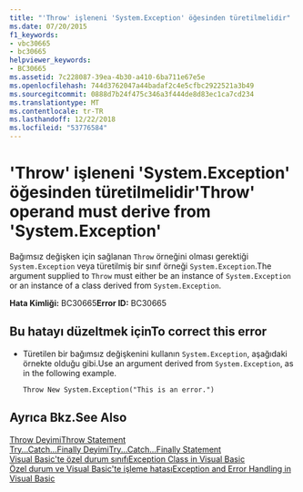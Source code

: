 ```yaml
---
title: "'Throw' işleneni 'System.Exception' öğesinden türetilmelidir"
ms.date: 07/20/2015
f1_keywords:
- vbc30665
- bc30665
helpviewer_keywords:
- BC30665
ms.assetid: 7c228087-39ea-4b30-a410-6ba711e67e5e
ms.openlocfilehash: 744d3762047a44badaf2c4e5cfbc2922521a3b49
ms.sourcegitcommit: 0888d7b24f475c346a3f444de8d83ec1ca7cd234
ms.translationtype: MT
ms.contentlocale: tr-TR
ms.lasthandoff: 12/22/2018
ms.locfileid: "53776584"
---
```

# <a name="throw-operand-must-derive-from-systemexception"></a><span data-ttu-id="199dc-102">'Throw' işleneni 'System.Exception' öğesinden türetilmelidir</span><span class="sxs-lookup"><span data-stu-id="199dc-102">'Throw' operand must derive from 'System.Exception'</span></span>
<span data-ttu-id="199dc-103">Bağımsız değişken için sağlanan `Throw` örneğini olması gerektiği `System.Exception` veya türetilmiş bir sınıf örneği `System.Exception`.</span><span class="sxs-lookup"><span data-stu-id="199dc-103">The argument supplied to `Throw` must either be an instance of `System.Exception` or an instance of a class derived from `System.Exception`.</span></span>  
  
 <span data-ttu-id="199dc-104">**Hata Kimliği:** BC30665</span><span class="sxs-lookup"><span data-stu-id="199dc-104">**Error ID:** BC30665</span></span>  
  
## <a name="to-correct-this-error"></a><span data-ttu-id="199dc-105">Bu hatayı düzeltmek için</span><span class="sxs-lookup"><span data-stu-id="199dc-105">To correct this error</span></span>  
  
-   <span data-ttu-id="199dc-106">Türetilen bir bağımsız değişkenini kullanın `System.Exception`, aşağıdaki örnekte olduğu gibi.</span><span class="sxs-lookup"><span data-stu-id="199dc-106">Use an argument derived from `System.Exception`, as in the following example.</span></span>  
  
    ```  
    Throw New System.Exception("This is an error.")  
    ```  
  
## <a name="see-also"></a><span data-ttu-id="199dc-107">Ayrıca Bkz.</span><span class="sxs-lookup"><span data-stu-id="199dc-107">See Also</span></span>  
 [<span data-ttu-id="199dc-108">Throw Deyimi</span><span class="sxs-lookup"><span data-stu-id="199dc-108">Throw Statement</span></span>](../../visual-basic/language-reference/statements/throw-statement.md)  
 [<span data-ttu-id="199dc-109">Try...Catch...Finally Deyimi</span><span class="sxs-lookup"><span data-stu-id="199dc-109">Try...Catch...Finally Statement</span></span>](../../visual-basic/language-reference/statements/try-catch-finally-statement.md)  
 [<span data-ttu-id="199dc-110">Visual Basic'te özel durum sınıfı</span><span class="sxs-lookup"><span data-stu-id="199dc-110">Exception Class in Visual Basic</span></span>](https://msdn.microsoft.com/library/9aac396f-34ca-4afb-8e6c-e523cb690ba9)  
 [<span data-ttu-id="199dc-111">Özel durum ve Visual Basic'te işleme hatası</span><span class="sxs-lookup"><span data-stu-id="199dc-111">Exception and Error Handling in Visual Basic</span></span>](https://msdn.microsoft.com/library/3e351e73-cf23-40ab-8b60-05794160529e)
